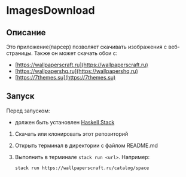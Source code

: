 # ImagesDownload

## Описание

Это приложение(парсер) позволяет скачивать изображения с веб-страницы.
Также он может скачать обои с:

- [https://wallpaperscraft.ru](https://wallpaperscraft.ru)
- [https://wallpapershq.ru](https://wallpapershq.ru)
- [https://7themes.su](https://7themes.su)

## Запуск

Перед запуском:

- должен быть установлен [Haskell Stack](https://docs.haskellstack.org/en/stable/install_and_upgrade/)

1. Скачать или клонировать этот репозиторий
2. Открыть терминал в директории с файлом README.md
3. Выполнить в терминале `stack run <url>`.
   Например:

   `stack run https://wallpaperscraft.ru/catalog/space`
